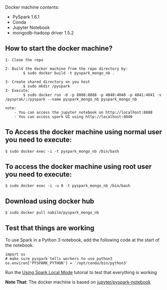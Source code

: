 Docker machine contents:

 - PySpark 1.6.1
 - Conda
 - Jupyter Notebook
 - mongodb-hadoop driver 1.5.2


How to start the docker machine?
---------------------------------
    1- Clone the repo

    2- Build the docker machine from the repo directory by:
            $ sudo docker build -t pyspark_mongo_nb .

    3- Create shared directory on you host
            $ sudo mkdir /pyspark
    3- Execute:
            $ sudo docker run -d -p 8888:8888 -p 4040:4040 -p 4041:4041 -v /pysprak/:/pyspark --name pyspark_mongo_nb pyspark_mongo_nb

    note:
        - You can access the jupyter notebook on http://localhost:8888
        - You can access spark UI using http://localhost:4040

To Access the docker machine using normal user you need to execute:
-------------------------------------------------------------------
    $ sudo docker exec -i -t pyspark_mongo_nb /bin/bash

To access the docker machine using root user you need to execute:
-----------------------------------------------------------------
    $ sudo docker exec -i -u 0 -t pyspark_mongo_nb /bin/bash

Download using docker hub
--------------------------
    $ sudo docker pull nabilm/pyspark_mongo_nb
    
 
Test that things are working
----------------------------
To use Spark in a Python 3 notebook, add the following code at the start of the notebook:
```
import os
# make sure pyspark tells workers to use python3
os.environ['PYSPARK_PYTHON'] = '/opt/conda/bin/python3'
```
Run the [Using Spark Local Mode](https://github.com/jupyter/docker-stacks/tree/master/pyspark-notebook#using-spark-local-mode) tutorial to test that everything is working

**Note That**: The docker machine is based on [jupyter/pyspark-notebook](https://github.com/jupyter/docker-stacks/tree/master/pyspark-notebook)

